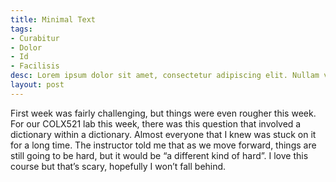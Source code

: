 ```yaml
---
title: Minimal Text
tags:
- Curabitur
- Dolor
- Id
- Facilisis
desc: Lorem ipsum dolor sit amet, consectetur adipiscing elit. Nullam vehicula gravida felis et dapibus.
layout: post
---
```


First week was fairly challenging, but things were even rougher this week. For our COLX521 lab this week, there was this question that involved a dictionary within a dictionary. Almost everyone that I knew was stuck on it for a long time. The instructor told me that as we move forward, things are still going to be hard, but it would be “a different kind of hard”. I love this course but that’s scary, hopefully I won’t fall behind.